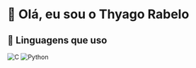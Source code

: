 # 👋 Olá, eu sou o Thyago Rabelo
## 🚀 Linguagens que uso
![C](https://img.shields.io/badge/C-00599C?style=for-the-badge&logo=c&logoColor=blue)
![Python](https://img.shields.io/badge/Python-3776AB?style=for-the-badge&logo=Python&logoColor=yellow)

